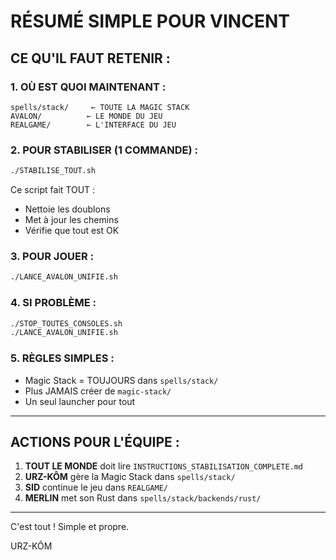 # RÉSUMÉ SIMPLE POUR VINCENT

## CE QU'IL FAUT RETENIR :

### 1. OÙ EST QUOI MAINTENANT :
```
spells/stack/     ← TOUTE LA MAGIC STACK
AVALON/          ← LE MONDE DU JEU
REALGAME/        ← L'INTERFACE DU JEU
```

### 2. POUR STABILISER (1 COMMANDE) :
```bash
./STABILISE_TOUT.sh
```
Ce script fait TOUT :
- Nettoie les doublons
- Met à jour les chemins
- Vérifie que tout est OK

### 3. POUR JOUER :
```bash
./LANCE_AVALON_UNIFIE.sh
```

### 4. SI PROBLÈME :
```bash
./STOP_TOUTES_CONSOLES.sh
./LANCE_AVALON_UNIFIE.sh
```

### 5. RÈGLES SIMPLES :
- Magic Stack = TOUJOURS dans `spells/stack/`
- Plus JAMAIS créer de `magic-stack/`
- Un seul launcher pour tout

---

## ACTIONS POUR L'ÉQUIPE :

1. **TOUT LE MONDE** doit lire `INSTRUCTIONS_STABILISATION_COMPLETE.md`
2. **URZ-KÔM** gère la Magic Stack dans `spells/stack/`
3. **SID** continue le jeu dans `REALGAME/`
4. **MERLIN** met son Rust dans `spells/stack/backends/rust/`

---

C'est tout ! Simple et propre.

URZ-KÔM